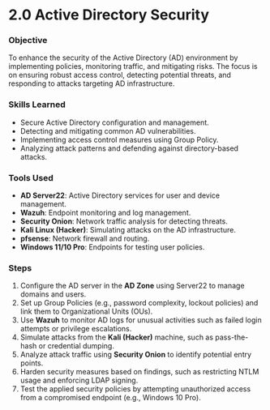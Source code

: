 
# 2.0 Active Directory Security

### Objective  
To enhance the security of the Active Directory (AD) environment by implementing policies, monitoring traffic, and mitigating risks. The focus is on ensuring robust access control, detecting potential threats, and responding to attacks targeting AD infrastructure.

### Skills Learned  
- Secure Active Directory configuration and management.  
- Detecting and mitigating common AD vulnerabilities.  
- Implementing access control measures using Group Policy.  
- Analyzing attack patterns and defending against directory-based attacks.

### Tools Used  
- **AD Server22**: Active Directory services for user and device management.  
- **Wazuh**: Endpoint monitoring and log management.  
- **Security Onion**: Network traffic analysis for detecting threats.  
- **Kali Linux (Hacker)**: Simulating attacks on the AD infrastructure.  
- **pfsense**: Network firewall and routing.  
- **Windows 11/10 Pro**: Endpoints for testing user policies.

### Steps  
1. Configure the AD server in the **AD Zone** using Server22 to manage domains and users.  
2. Set up Group Policies (e.g., password complexity, lockout policies) and link them to Organizational Units (OUs).  
3. Use **Wazuh** to monitor AD logs for unusual activities such as failed login attempts or privilege escalations.  
4. Simulate attacks from the **Kali (Hacker)** machine, such as pass-the-hash or credential dumping.  
5. Analyze attack traffic using **Security Onion** to identify potential entry points.  
6. Harden security measures based on findings, such as restricting NTLM usage and enforcing LDAP signing.  
7. Test the applied security policies by attempting unauthorized access from a compromised endpoint (e.g., Windows 10 Pro).
